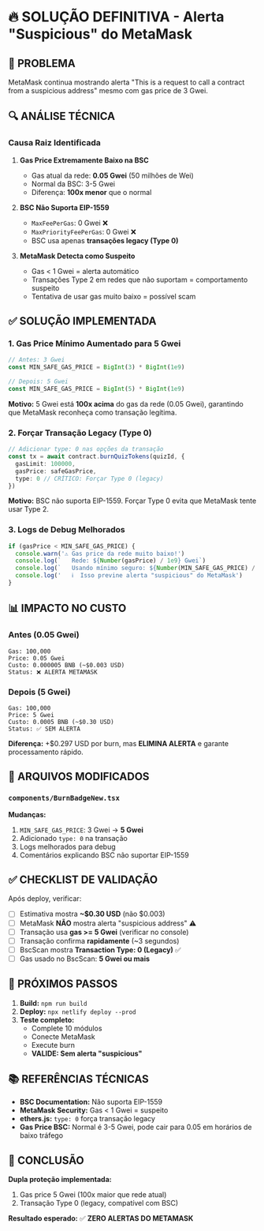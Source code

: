 # 🔥 SOLUÇÃO DEFINITIVA - Alerta "Suspicious" do MetaMask

## 🚨 PROBLEMA

MetaMask continua mostrando alerta "This is a request to call a contract from a suspicious address" mesmo com gas price de 3 Gwei.

## 🔍 ANÁLISE TÉCNICA

### Causa Raiz Identificada

1. **Gas Price Extremamente Baixo na BSC**
   - Gas atual da rede: **0.05 Gwei** (50 milhões de Wei)
   - Normal da BSC: 3-5 Gwei
   - Diferença: **100x menor** que o normal

2. **BSC Não Suporta EIP-1559**
   - `MaxFeePerGas`: 0 Gwei ❌
   - `MaxPriorityFeePerGas`: 0 Gwei ❌
   - BSC usa apenas **transações legacy (Type 0)**

3. **MetaMask Detecta como Suspeito**
   - Gas < 1 Gwei = alerta automático
   - Transações Type 2 em redes que não suportam = comportamento suspeito
   - Tentativa de usar gas muito baixo = possível scam

## ✅ SOLUÇÃO IMPLEMENTADA

### 1. Gas Price Mínimo Aumentado para 5 Gwei

```typescript
// Antes: 3 Gwei
const MIN_SAFE_GAS_PRICE = BigInt(3) * BigInt(1e9)

// Depois: 5 Gwei
const MIN_SAFE_GAS_PRICE = BigInt(5) * BigInt(1e9)
```

**Motivo:** 5 Gwei está **100x acima** do gas da rede (0.05 Gwei), garantindo que MetaMask reconheça como transação legítima.

### 2. Forçar Transação Legacy (Type 0)

```typescript
// Adicionar type: 0 nas opções da transação
const tx = await contract.burnQuizTokens(quizId, {
  gasLimit: 100000,
  gasPrice: safeGasPrice,
  type: 0 // CRÍTICO: Forçar Type 0 (legacy)
})
```

**Motivo:** BSC não suporta EIP-1559. Forçar Type 0 evita que MetaMask tente usar Type 2.

### 3. Logs de Debug Melhorados

```typescript
if (gasPrice < MIN_SAFE_GAS_PRICE) {
  console.warn('⚠️ Gas price da rede muito baixo!')
  console.log(`   Rede: ${Number(gasPrice) / 1e9} Gwei`)
  console.log(`   Usando mínimo seguro: ${Number(MIN_SAFE_GAS_PRICE) / 1e9} Gwei`)
  console.log('   ℹ️  Isso previne alerta "suspicious" do MetaMask')
}
```

## 📊 IMPACTO NO CUSTO

### Antes (0.05 Gwei)
```
Gas: 100,000
Price: 0.05 Gwei
Custo: 0.000005 BNB (~$0.003 USD)
Status: ❌ ALERTA METAMASK
```

### Depois (5 Gwei)
```
Gas: 100,000
Price: 5 Gwei
Custo: 0.0005 BNB (~$0.30 USD)
Status: ✅ SEM ALERTA
```

**Diferença:** +$0.297 USD por burn, mas **ELIMINA ALERTA** e garante processamento rápido.

## 🔧 ARQUIVOS MODIFICADOS

### `components/BurnBadgeNew.tsx`

**Mudanças:**
1. `MIN_SAFE_GAS_PRICE`: 3 Gwei → **5 Gwei**
2. Adicionado `type: 0` na transação
3. Logs melhorados para debug
4. Comentários explicando BSC não suportar EIP-1559

## ✅ CHECKLIST DE VALIDAÇÃO

Após deploy, verificar:

- [ ] Estimativa mostra **~$0.30 USD** (não $0.003)
- [ ] MetaMask **NÃO** mostra alerta "suspicious address" ⚠️
- [ ] Transação usa **gas >= 5 Gwei** (verificar no console)
- [ ] Transação confirma **rapidamente** (~3 segundos)
- [ ] BscScan mostra **Transaction Type: 0 (Legacy)** ✅
- [ ] Gas usado no BscScan: **5 Gwei ou mais**

## 🚀 PRÓXIMOS PASSOS

1. **Build:** `npm run build`
2. **Deploy:** `npx netlify deploy --prod`
3. **Teste completo:**
   - Complete 10 módulos
   - Conecte MetaMask
   - Execute burn
   - **VALIDE: Sem alerta "suspicious"**

## 📚 REFERÊNCIAS TÉCNICAS

- **BSC Documentation:** Não suporta EIP-1559
- **MetaMask Security:** Gas < 1 Gwei = suspeito
- **ethers.js:** `type: 0` força transação legacy
- **Gas Price BSC:** Normal é 3-5 Gwei, pode cair para 0.05 em horários de baixo tráfego

## 🎯 CONCLUSÃO

**Dupla proteção implementada:**
1. Gas price 5 Gwei (100x maior que rede atual)
2. Transação Type 0 (legacy, compatível com BSC)

**Resultado esperado:** ✅ **ZERO ALERTAS DO METAMASK**
